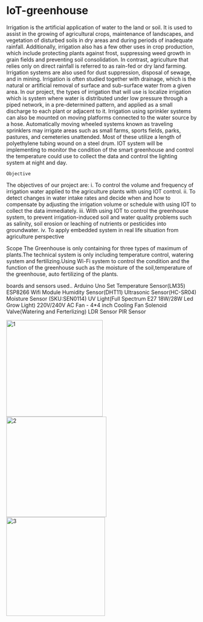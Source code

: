 # IoT-greenhouse

Irrigation is the artificial application of water to the land or soil. It is used to assist in the growing of agricultural crops, maintenance of landscapes, and vegetation of disturbed soils in dry areas and during periods of inadequate rainfall. Additionally, irrigation also has a few other uses in crop production, which include protecting plants against frost, suppressing weed growth in grain fields and preventing soil consolidation. In contrast, agriculture that relies only on direct rainfall is referred to as rain-fed or dry land farming. Irrigation systems are also used for dust suppression, disposal of sewage, and in mining. Irrigation is often studied together with drainage, which is the natural or artificial removal of surface and sub-surface water from a given area.  In our project, the types of irrigation that will use is localize irrigation which is system where water is distributed under low pressure through a piped network, in a pre-determined pattern, and applied as a small discharge to each plant or adjacent to it. Irrigation using sprinkler systems can also be mounted on moving platforms connected to the water source by a hose. Automatically moving wheeled systems known as traveling sprinklers may irrigate areas such as small farms, sports fields, parks, pastures, and cemeteries unattended. Most of these utilize a length of polyethylene tubing wound on a steel drum. IOT system will be implementing to monitor the condition of the smart greenhouse and control the temperature could use to collect the data and control the lighting system at night and day.

	Objective
The objectives of our project are:
i.	To control the volume and frequency of irrigation water applied to the agriculture plants with using IOT control.
ii.	To detect changes in water intake rates and decide when and how to compensate by adjusting the irrigation volume or schedule with using IOT to collect the data immediately.
iii.	With using IOT to control the greenhouse system, to prevent irrigation-induced soil and water quality problems such as salinity, soil erosion or leaching of nutrients or pesticides into groundwater.
iv.	To apply embedded system in real life situation from agriculture perspective  

Scope
The Greenhouse is only containing for three types of maximum of plants.The technical system is only including temperature control, watering system and fertilizing.Using Wi-Fi system to control the condition and the function of the greenhouse such as the moisture of the soil,temperature of the greenhouse, auto fertilizing of the plants.

boards and sensors used.. 
Arduino Uno Set
Temperature Sensor(LM35)
ESP8266 Wifi Module
Humidity Sensor(DHT11)
Ultrasonic Sensor(HC-SR04)
Moisture Sensor (SKU:SEN0114)
UV Light(Full Spectrum  E27 18W/28W  Led Grow Light)
220V/240V AC Fan - 4*4 inch Cooling Fan
Solenoid Valve(Watering and  Ferterlizing)
LDR Sensor
PIR Sensor


<img width="255" alt="1" src="https://user-images.githubusercontent.com/41656537/81130343-0ae84e00-8f7a-11ea-9d3a-2d5814d4181e.PNG">

<img width="265" alt="2" src="https://user-images.githubusercontent.com/41656537/81130346-0cb21180-8f7a-11ea-830d-7287c99d09f0.PNG">

<img width="261" alt="3" src="https://user-images.githubusercontent.com/41656537/81130348-0d4aa800-8f7a-11ea-9d31-837a904a11ed.PNG">



